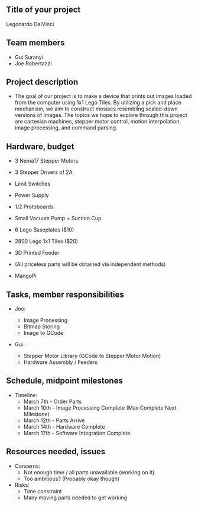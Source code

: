 ## Title of your project
Legonardo DaiVinci

## Team members
 - Gui Suranyi
 - Joe Robertazzi

## Project description
 - The goal of our project is to make a device that prints out images loaded from the computer using 1x1 Lego Tiles. 
   By utilizing a pick and place mechanism, we aim to construct mosiacs resembling scaled-down versions of images. 
   The topics we hope to explore through this project are cartesian machines, stepper motor control, motion interpolation, 
   image processing, and command parsing.

## Hardware, budget
 - 3 Nema17 Stepper Motors
 - 3 Stepper Drivers of 2A
 - Limit Switches
 - Power Supply
 - 1/2 Protoboards
 - Small Vacuum Pump + Suction Cup
 - 6 Lego Baseplates ($10)
 - 2800 Lego 1x1 Tiles ($20)
 - 3D Printed Feeder

 - (All priceless parts will be obtained via independent methods)

 - MangoPi

## Tasks, member responsibilities
 - Joe:
   - Image Processing
   - Bitmap Storing
   - Image to GCode

 - Gui:
   - Stepper Motor Library (GCode to Stepper Motor Motion)
   - Hardware Assembly / Feeders

## Schedule, midpoint milestones
 - Timeline:
   - March 7th - Order Parts
   - March 10th - Image Processing Complete (Max Complete Next Milestone)
   - March 12th - Parts Arrive
   - March 14th - Hardware Complete
   - March 17th - Software Integration Complete

## Resources needed, issues
 - Concerns:
   - Not enough time / all parts unavailable (working on it)
   - Too ambitious? (Probably okay though)
 - Risks: 
   - Time constraint
   - Many moving parts needed to get working
